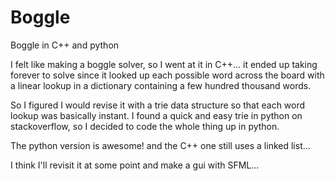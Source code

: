 Boggle
======

Boggle in C++ and python


I felt like making a boggle solver, so I went at it in C++...
it ended up taking forever to solve since it looked up each possible word across the board with a linear lookup in a dictionary containing a few hundred thousand words.

So I figured I would revise it with a trie data structure so that each word lookup was basically instant.
I found a quick and easy trie in python on stackoverflow, so I decided to code the whole thing up in python.

The python version is awesome!
and the C++ one still uses a linked list...

I think I'll revisit it at some point and make a gui with SFML...
